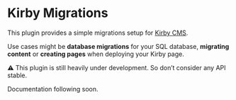 # Kirby Migrations

This plugin provides a simple migrations setup for [Kirby CMS](https://getkirby.com/).

Use cases might be **database migrations** for your SQL database, **migrating content** or
**creating pages** when deploying your Kirby page.

⚠️ This plugin is still heavily under development. So don’t consider any API stable.

Documentation following soon.
